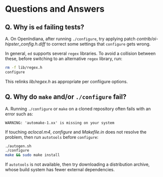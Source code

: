 # Questions and Answers

## Q. Why is `ed` failing tests?

A. On OpenIndiana, after running `./configure`, try applying patch
_contrib/oi-hipster_config.h.diff_ to correct some settings that
`configure` gets wrong.

In general, `ed` supports several `regex` libraries. To avoid a
collision between these, before switching to an alternative `regex`
library, run:

```bash
rm -f lib/regex.h
configure
```

This relinks _lib/regex.h_ as appropriate per confiigure options.

## Q. Why do `make` and/or `./configure` fail?

A. Running `./configure` or `make` on a cloned repository often
   fails with an error such as:

```
WARNING: 'automake-1.xx' is missing on your system
```

If touching _aclocal.m4_, _configure_ and _Makefile.in_ does not
resolve the problem, then run `autotools` before `configure`:

```bash
./autogen.sh
./configure
make && sudo make install
```

If `autotools` is not available, then try downloading a distribution
archive, whose build system has fewer external dependencies.

